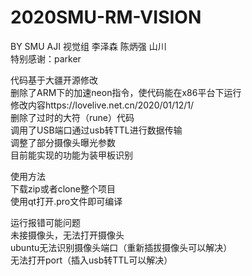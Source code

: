 # 2020SMU-RM-VISION

BY SMU AJI 视觉组 李泽森 陈炳强 山川  
特别感谢：parker

代码基于大疆开源修改  
删除了ARM下的加速neon指令，使代码能在x86平台下运行  
修改内容https://lovelive.net.cn/2020/01/12/1/  
删除了过时的大符（rune）代码  
调用了USB端口通过usb转TTL进行数据传输  
调整了部分摄像头曝光参数  
目前能实现的功能为装甲板识别  

使用方法  
下载zip或者clone整个项目  
使用qt打开.pro文件即可编译  

运行报错可能问题  
未接摄像头，无法打开摄像头  
ubuntu无法识别摄像头端口（重新插拔摄像头可以解决）  
无法打开port（插入usb转TTL可以解决）
